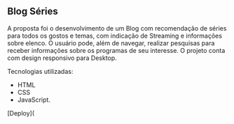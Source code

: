 ## Blog Séries

A proposta foi o desenvolvimento de um Blog com recomendação de séries para todos os gostos e temas, com indicação de Streaming e informações sobre elenco. O usuário pode, além de navegar, realizar pesquisas para receber informações sobre os programas de seu interesse.
O projeto conta com design responsivo para Desktop.

Tecnologias utilizadas:
- HTML
- CSS 
- JavaScript.

[Deploy](
